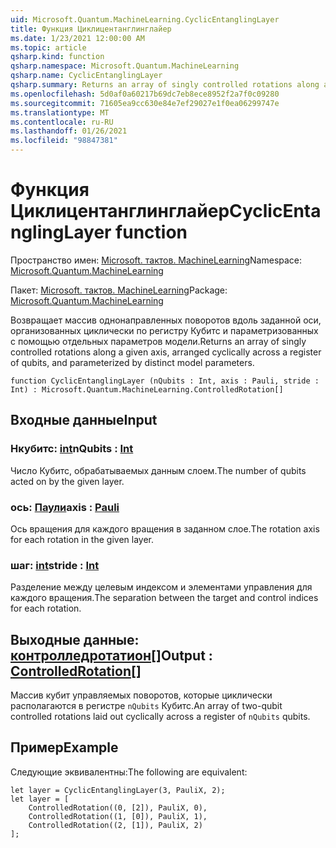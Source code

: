 ```yaml
---
uid: Microsoft.Quantum.MachineLearning.CyclicEntanglingLayer
title: Функция Циклицентанглинглайер
ms.date: 1/23/2021 12:00:00 AM
ms.topic: article
qsharp.kind: function
qsharp.namespace: Microsoft.Quantum.MachineLearning
qsharp.name: CyclicEntanglingLayer
qsharp.summary: Returns an array of singly controlled rotations along a given axis, arranged cyclically across a register of qubits, and parameterized by distinct model parameters.
ms.openlocfilehash: 5d0af0a60217b69dc7eb8ece8952f2a7f0c09280
ms.sourcegitcommit: 71605ea9cc630e84e7ef29027e1f0ea06299747e
ms.translationtype: MT
ms.contentlocale: ru-RU
ms.lasthandoff: 01/26/2021
ms.locfileid: "98847381"
---
```

# <a name="cyclicentanglinglayer-function"></a><span data-ttu-id="c5db2-102">Функция Циклицентанглинглайер</span><span class="sxs-lookup"><span data-stu-id="c5db2-102">CyclicEntanglingLayer function</span></span>

<span data-ttu-id="c5db2-103">Пространство имен: [Microsoft. тактов. MachineLearning](xref:Microsoft.Quantum.MachineLearning)</span><span class="sxs-lookup"><span data-stu-id="c5db2-103">Namespace: [Microsoft.Quantum.MachineLearning](xref:Microsoft.Quantum.MachineLearning)</span></span>

<span data-ttu-id="c5db2-104">Пакет: [Microsoft. тактов. MachineLearning](https://nuget.org/packages/Microsoft.Quantum.MachineLearning)</span><span class="sxs-lookup"><span data-stu-id="c5db2-104">Package: [Microsoft.Quantum.MachineLearning](https://nuget.org/packages/Microsoft.Quantum.MachineLearning)</span></span>


<span data-ttu-id="c5db2-105">Возвращает массив однонаправленных поворотов вдоль заданной оси, организованных циклически по регистру Кубитс и параметризованных с помощью отдельных параметров модели.</span><span class="sxs-lookup"><span data-stu-id="c5db2-105">Returns an array of singly controlled rotations along a given axis, arranged cyclically across a register of qubits, and parameterized by distinct model parameters.</span></span>

```qsharp
function CyclicEntanglingLayer (nQubits : Int, axis : Pauli, stride : Int) : Microsoft.Quantum.MachineLearning.ControlledRotation[]
```


## <a name="input"></a><span data-ttu-id="c5db2-106">Входные данные</span><span class="sxs-lookup"><span data-stu-id="c5db2-106">Input</span></span>

### <a name="nqubits--int"></a><span data-ttu-id="c5db2-107">Нкубитс: [int](xref:microsoft.quantum.lang-ref.int)</span><span class="sxs-lookup"><span data-stu-id="c5db2-107">nQubits : [Int](xref:microsoft.quantum.lang-ref.int)</span></span>

<span data-ttu-id="c5db2-108">Число Кубитс, обрабатываемых данным слоем.</span><span class="sxs-lookup"><span data-stu-id="c5db2-108">The number of qubits acted on by the given layer.</span></span>


### <a name="axis--pauli"></a><span data-ttu-id="c5db2-109">ось: [Паули](xref:microsoft.quantum.lang-ref.pauli)</span><span class="sxs-lookup"><span data-stu-id="c5db2-109">axis : [Pauli](xref:microsoft.quantum.lang-ref.pauli)</span></span>

<span data-ttu-id="c5db2-110">Ось вращения для каждого вращения в заданном слое.</span><span class="sxs-lookup"><span data-stu-id="c5db2-110">The rotation axis for each rotation in the given layer.</span></span>


### <a name="stride--int"></a><span data-ttu-id="c5db2-111">шаг: [int](xref:microsoft.quantum.lang-ref.int)</span><span class="sxs-lookup"><span data-stu-id="c5db2-111">stride : [Int](xref:microsoft.quantum.lang-ref.int)</span></span>

<span data-ttu-id="c5db2-112">Разделение между целевым индексом и элементами управления для каждого вращения.</span><span class="sxs-lookup"><span data-stu-id="c5db2-112">The separation between the target and control indices for each rotation.</span></span>



## <a name="output--controlledrotation"></a><span data-ttu-id="c5db2-113">Выходные данные: [контролледротатион](xref:Microsoft.Quantum.MachineLearning.ControlledRotation)[]</span><span class="sxs-lookup"><span data-stu-id="c5db2-113">Output : [ControlledRotation](xref:Microsoft.Quantum.MachineLearning.ControlledRotation)[]</span></span>

<span data-ttu-id="c5db2-114">Массив кубит управляемых поворотов, которые циклически располагаются в регистре `nQubits` Кубитс.</span><span class="sxs-lookup"><span data-stu-id="c5db2-114">An array of two-qubit controlled rotations laid out cyclically across a register of `nQubits` qubits.</span></span>

## <a name="example"></a><span data-ttu-id="c5db2-115">Пример</span><span class="sxs-lookup"><span data-stu-id="c5db2-115">Example</span></span>

<span data-ttu-id="c5db2-116">Следующие эквивалентны:</span><span class="sxs-lookup"><span data-stu-id="c5db2-116">The following are equivalent:</span></span>

```qsharp
let layer = CyclicEntanglingLayer(3, PauliX, 2);
let layer = [
    ControlledRotation((0, [2]), PauliX, 0),
    ControlledRotation((1, [0]), PauliX, 1),
    ControlledRotation((2, [1]), PauliX, 2)
];
```
